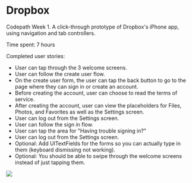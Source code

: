 # Dropbox
Codepath Week 1. A click-through prototype of Dropbox's iPhone app, using navigation and tab controllers. 

Time spent: 7 hours 

Completed user stories:

- User can tap through the 3 welcome screens.
- User can follow the create user flow.
- On the create user form, the user can tap the back button to go to the page where they can sign in or create an account.
- Before creating the account, user can choose to read the terms of service.
- After creating the account, user can view the placeholders for Files, Photos, and Favorites as well as the Settings screen.
- User can log out from the Settings screen.
- User can follow the sign in flow.
- User can tap the area for "Having trouble signing in?"
- User can log out from the Settings screen.
- Optional: Add UITextFields for the forms so you can actually type in them (keyboard dismissing not working).
- Optional: You should be able to swipe through the welcome screens instead of just tapping them.

<img src="http://cece.is/codepath/week1/Dropbox-Demo.gif">
